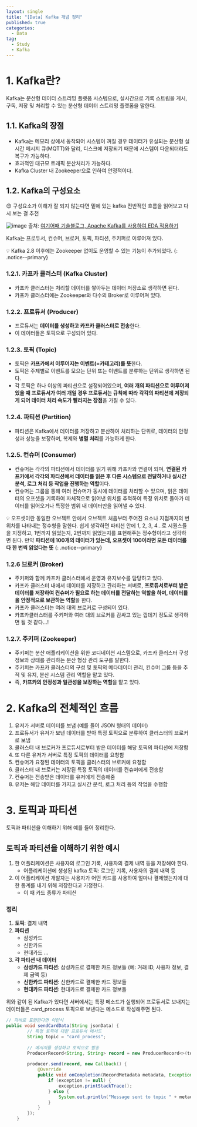 ```yaml
---
layout: single
title: "[Data] Kafka 개념 정리"
published: true
categories:
  - Data
tag:
  - Study
  - Kafka
---
```


# 1. Kafka란?

Kafka는 분산형 데이터 스트리밍 플랫폼 시스템으로, 실시간으로 기록 스트림을 게시, 구독, 저장 및 처리할 수 있는 분산형 데이터 스트리밍 플랫폼을 말한다.  

## 1.1. Kafka의 장점

- Kafka는 메모리 상에서 동작되어 시스템이 꺼질 경우 데이터가 유실되는 분산형 실시간 메시지 큐(MQTT)와 달리, 디스크에 저장되기 때문에 시스템이 다운되더라도 복구가 가능하다.
- 효과적인 대규모 트래픽 분산처리가 가능하다.
- Kafka Cluster 내 Zookeeper으로 인하여 안정적이다.

## 1.2. Kafka의 구성요소

😊 구성요소가 이해가 잘 되지 않는다면 밑에 있는 kafka 전반적인 흐름을 읽어보고 다시 보는 걸 추천 

![image](https://github.com/user-attachments/assets/0f2a98d5-ac11-48d0-89b5-ba8c7dee74f9)
출처: [여기어때 기술블로그, Apache Kafka를 사용하여 EDA 적용하기](https://techblog.gccompany.co.kr/apache-kafka%EB%A5%BC-%EC%82%AC%EC%9A%A9%ED%95%98%EC%97%AC-eda-%EC%A0%81%EC%9A%A9%ED%95%98%EA%B8%B0-bf263c79efd0)

Kafka는 프로듀서, 컨슈머, 브로커, 토픽, 파티션, 주키퍼로 이루어져 있다.

💡 Kafka 2.8 이후에는 Zookeeper 없이도 운영할 수 있는 기능이 추가되었다.
{: .notice--primary}


### **1.2.1. 카프카 클러스터 (Kafka Cluster)**

- 카프카 클러스터는 처리할 데이터를 쌓아두는 데이터 저장소로 생각하면 된다.
- 카프카 클러스터에는 Zookeeper와 다수의 Broker로 이루어져 있다.

### **1.2.2. 프로듀서 (Producer)**

- 프로듀서는 **데이터를 생성하고 카프카 클러스터로 전송**한다.
- 이 데이터들은 토픽으로 구성되어 있다.

### **1.2.3. 토픽 (Topic)**

- 토픽은 **카프카에서 이루어지는 이벤트(=카테고리)를 뜻**한다.
- 토픽은 주제별로 이벤트를 모으는 단위 또는 이벤트를 분류하는 단위로 생각하면 된다.
- 각 토픽은 하나 이상의 파티션으로 설정되어있으며, **여러 개의 파티션으로 이루어져 있을 때 프로듀서가 여러 개일 경우 프로듀서는 규칙에 따라 각각의 파티션에 저장되게 되어 데이터 처리 속도가 빨라지는 장점**을 가질 수 있다.

### **1.2.4. 파티션 (Partition)**

- 파티션은 Kafka에서 데이터를 저장하고 분산하여 처리하는 단위로, 데이터의 안정성과 성능을 보장하며, 복제와 **병렬 처리**를 가능하게 한다.

### **1.2.5. 컨슈머 (Consumer)**

- 컨슈머는 각각의 파티션에서 데이터를 읽기 위해 카프카와 연결이 되며, **연결된 카프카에서 각각의 파티션에서 데이터를 읽은 후 다른 시스템으로 전달하거나 실시간 분석, 로그 처리 등 작업을 진행하는 역할**이다.
- 컨슈머는 그룹을 통해 여러 컨슈머가 동시에 데이터를 처리할 수 있으며, 읽은 데이터의 오프셋을 기록하여 자체적으로 읽어낸 위치를 추척하여 특정 위치로 돌아가 데이터를 읽어오거나 특정한 범위 내 데이터만을 읽어낼 수 있다.

💡 오프셋이란 동일한 오브젝트 안에서 오브젝트 처음부터 주어진 요소나 지점까지의 변위차를 나타내는 정수형을 말한다.
쉽게 생각하면 파티션 안에 1, 2, 3, 4…로 시퀀스들을 지정하고, 1번까지 읽었는지, 2번까지 읽었는지를 표현해주는 정수형이라고 생각하면 된다.
만약 **파티션에 100개의 데이터가 있는데, 오프셋이 100이라면 모든 데이터를 다 한 번씩 읽었다는 뜻**
{: .notice--primary}

### **1.2.6 브로커 (Broker)**

- 주키퍼와 함께 카프카 클러스터에서 운영과 유지보수를 담당하고 있다.
- 카프카 클러스터 내에서 데이터를 저장하고 관리하는 서버로, **프로듀서로부터 받은 데이터를 저장하여 컨슈머가 필요로 하는 데이터를 전달하는 역할을 하며, 데이터를을 안정적으로 보관하는 역할**을 한다.
- 카프카 클러스터는 여러 대의 브로커로 구성되어 있다.
- 카프카클러스터를 주키퍼와 여러 대의 브로커를 감싸고 있는 껍데기 정도로 생각하면 될 것 같다…!

### **1.2.7. 주키퍼 (Zookeeper)**

- 주키퍼는 분산 애플리케이션을 위한 코디네이션 시스템으로, 카프카 클러스터 구성정보와 상태를 관리하는 분산 형상 관리 도구를 말한다.
- 주키퍼는 카프카 클러스터의 구성 및 토픽의 메타데이터 관리, 컨슈머 그룹 등을 추적 및 유지, 분산 시스템 관리 역할을 맡고 있다.
- 즉, **카프카의 안정성과 일관성을 보장하는 역할**을 맡고 있다.

# 2. Kafka의 전체적인 흐름

1. 유저가 서버로 데이터를 보냄 (예를 들어 JSON 형태의 데이터)
2. 프로듀서가 유저가 보낸 데이터를 받아 특정 토픽으로 분류하여 클러스터의 브로커로 보냄
3. 클러스터 내 브로커가 프로듀서로부터 받은 데이터를 해당 토픽의 파티션에 저장함
4. 또 다른 유저가 서버로 특정 토픽의 데이터를 요청함
5. 컨슈머가 요청된 데이터의 토픽을 클러스터의 브로커에 요청함
6. 클러스터 내 브로커는 저장된 특정 토픽의 데이터를 컨슈머에게 전송함
7. 컨슈머는 전송받은 데이터를 유저에게 전송해줌
8. 유저는 해당 데이터를 가지고 실시간 분석, 로그 처리 등의 작업을 수행함

# 3. 토픽과 파티션

토픽과 파티션을 이해하기 위해 예를 들어 정리한다.

## 토픽과 파티션을 이해하기 위한 예시

1. 한 어플리케이션은 사용자의 로그인 기록, 사용자의 결제 내역 등을 저장해야 한다.
    - 어플리케이션에 생성된 kafka 토픽: 로그인 기록, 사용자의 결제 내역 등
2. 이 어플리케이션 개발자는 사용자가 어떤 카드를 사용하여 얼마나 결제했는지에 대한 통계를 내기 위해 저장한다고 가정한다.
    - 이 때 카드 종류가 파티션

### **정리**

1. **토픽**: 결제 내역
2. **파티션**
    - 삼성카드
    - 신한카드
    - 현대카드 …
3. **각 파티션 내 데이터**
    - **삼성카드 파티션**: 삼성카드로 결제한 카드 정보들 (예: 거래 ID, 사용자 정보, 결제 금액 등)
    - **신한카드 파티션**: 신한카드로 결제한 카드 정보들
    - **현대카드 파티션**: 현대카드로 결제한 카드 정보들

위와 같이 된 Kafka가 있다면 서버에서는 특정 메소드가 실행되어 프로듀서로 보내지는 데이터들은 card_process 토픽으로 보낸다는 메소드로 작성해주면 된다.

```java
// 자바로 표현한다면 이런식
public void sendCardData(String jsonData) {
        // 특정 토픽에 대한 프로듀서 메서드
        String topic = "card_process";
        
        // 메시지를 생성하고 토픽으로 발송
        ProducerRecord<String, String> record = new ProducerRecord<>(topic, jsonData);
        
        producer.send(record, new Callback() {
            @Override
            public void onCompletion(RecordMetadata metadata, Exception exception) {
                if (exception != null) {
                    exception.printStackTrace();
                } else {
                    System.out.println("Message sent to topic " + metadata.topic() + " partition " + metadata.partition());
                }
            }
        });
    }
```
